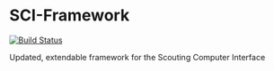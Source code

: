 # SCI-Framework
[![Build Status](https://travis-ci.org/Auxiliatrix/SCI-Framework.svg?branch=master)](https://travis-ci.org/Auxiliatrix/SCI-Framework)

Updated, extendable framework for the Scouting Computer Interface
